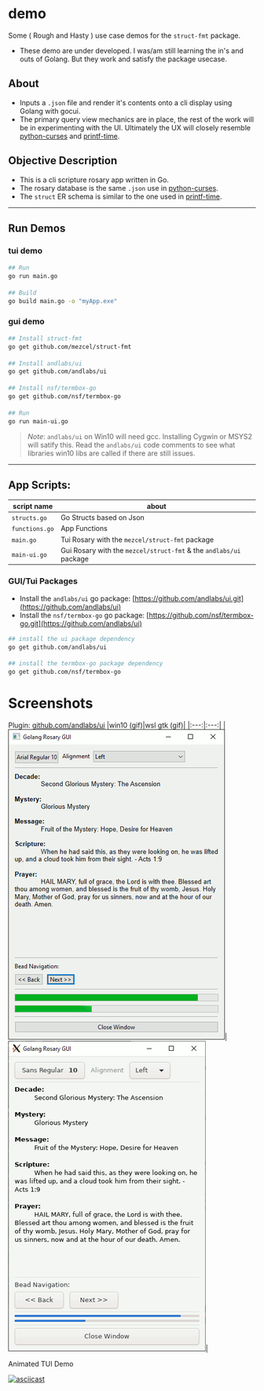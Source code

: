 # demo

Some ( Rough and Hasty ) use case demos for the ```struct-fmt``` package.
* These demo are under developed. I was/am still learning the in's and outs of Golang. But they work and satisfy the package usecase.

## About

* Inputs a ```.json``` file and render it's contents onto a cli display using Golang with gocui.
* The primary query view mechanics are in place, the rest of the work will be in experimenting with the UI. Ultimately the UX will closely resemble [python-curses]( http://github.com/mezcel/python-curses ) and [printf-time]( http://github.com/mezcel/printf-time ).

## Objective Description

* This is a cli scripture rosary app written in Go.
* The rosary database is the same ```.json``` use in [python-curses]( http://github.com/mezcel/python-curses ).
* The ```struct``` ER schema is similar to the one used in [printf-time]( http://github.com/mezcel/printf-time ).

---

## Run Demos

### tui demo

```sh
## Run
go run main.go

## Build
go build main.go -o "myApp.exe"
```

### gui demo

```sh
## Install struct-fmt
go get github.com/mezcel/struct-fmt

## Install andlabs/ui
go get github.com/andlabs/ui

## Install nsf/termbox-go
go get github.com/nsf/termbox-go

## Run
go run main-ui.go

```
> *Note*: ```andlabs/ui``` on Win10 will need gcc. Installing Cygwin or MSYS2 will satify this. Read the ```andlabs/ui``` code comments to see what libraries win10 libs are called if there are still issues.

---

## App Scripts:

| script name | about |
| --- | --- |
|```structs.go```|Go Structs based on Json|
|```functions.go```|App Functions|
|```main.go```|Tui Rosary with the ```mezcel/struct-fmt``` package|
|```main-ui.go```|Gui Rosary with the ```mezcel/struct-fmt``` & the ```andlabs/ui``` package |

### GUI/Tui Packages

* Install the ```andlabs/ui``` go package: [https://github.com/andlabs/ui.git](https://github.com/andlabs/ui)
* Install the ```nsf/termbox-go``` go package: [https://github.com/nsf/termbox-go.git](https://github.com/andlabs/ui)

```sh
## install the ui package dependency
go get github.com/andlabs/ui

## install the termbox-go package dependency
go get github.com/nsf/termbox-go
```

# Screenshots

Plugin: [github.com/andlabs/ui](https://github.com/andlabs/ui)
|win10 (gif)|wsl gtk (gif)|
|:---:|:---:|
|![win10.gif](./screenshots/win10.gif)|![wsl-gtk.gif](./screenshots/wsl-gtk.gif)|

Animated TUI Demo

[![asciicast](https://asciinema.org/a/343751.svg)](https://asciinema.org/a/343751)

